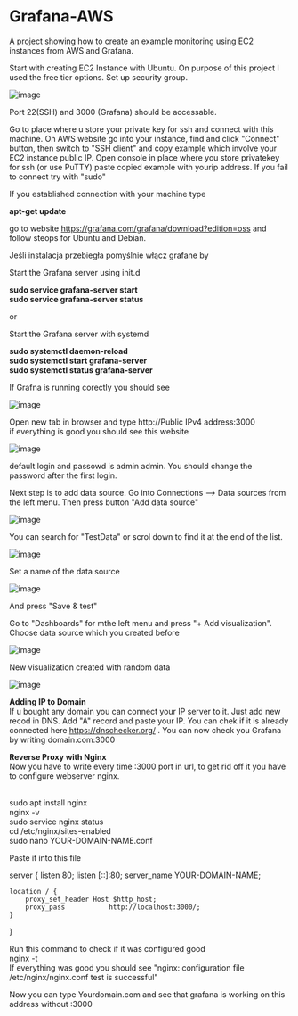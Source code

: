 # Grafana-AWS
A project showing how to create an example monitoring using EC2 instances from AWS and Grafana.

Start with creating EC2 Instance with Ubuntu. On purpose of this project I used the free tier options.
Set up security group.

![image](https://github.com/jeti20/Grafana-AWS/assets/61649661/f3f5e9dc-e624-4ba5-bdd7-7c2b95ed84e3)

 Port 22(SSH) and 3000 (Grafana) should be accessable.

Go to place where u store your private key for ssh and connect with this machine. On AWS website go into your instance, find and click "Connect" button, then switch to "SSH client"
and copy example which involve your EC2 instance public IP. Open console in place where you store privatekey for ssh (or use PuTTY) paste copied example with yourip address. If you fail to connect try with "sudo"

If you established connection with your machine type

**apt-get update**

go to website https://grafana.com/grafana/download?edition=oss and follow steops for Ubuntu and Debian.

Jeśli instalacja przebiegła pomyślnie włącz grafane by

Start the Grafana server using init.d

**sudo service grafana-server start**
 <br> **sudo service grafana-server status**

or 

Start the Grafana server with systemd

**sudo systemctl daemon-reload
 <br>sudo systemctl start grafana-server
 <br>sudo systemctl status grafana-server**

If Grafna is running corectly you should see 

![image](https://github.com/jeti20/Grafana-AWS/assets/61649661/62a73e00-d174-4560-8271-03638a227131)

Open new tab in browser and type http://Public IPv4 address:3000
 <br> if everything is good you should see this website

![image](https://github.com/jeti20/Grafana-AWS/assets/61649661/9662f361-58ee-4580-8449-cc2192cca660)

default login and passowd is admin admin. You should change the password after the first login.

Next step is to add data source. Go into Connections --> Data sources from the left menu. Then press button "Add data source" 

![image](https://github.com/jeti20/Grafana-AWS/assets/61649661/41f5c6be-ee20-4f88-9b89-03f8c38e187a)

You can search for "TestData" or scrol down to find it at the end of the list.

![image](https://github.com/jeti20/Grafana-AWS/assets/61649661/ed4bed7f-0e55-4a71-ab4c-84b4ab87b92b)


Set a name of the data source

![image](https://github.com/jeti20/Grafana-AWS/assets/61649661/5b3cb860-40a7-4168-b939-ad3ea36012d1)

And press "Save & test"

Go to "Dashboards" for mthe left menu and press "+ Add visualization". Choose data source which you created before 

![image](https://github.com/jeti20/Grafana-AWS/assets/61649661/c005c673-4112-4834-90e9-777ce488b0ab)


New visualization created with random data

![image](https://github.com/jeti20/Grafana-AWS/assets/61649661/79049f84-5196-4cf2-88ed-a300483c7568)

**Adding IP to Domain**
<br/> If u bought any domain you can connect your IP server to it. Just add new recod in DNS. Add "A" record and paste your IP. You can chek if it is already connected here https://dnschecker.org/ . You can now check you Grafana by writing domain.com:3000

**Reverse Proxy with Nginx**
<br/>Now you have to write every time :3000 port in url, to get rid off it you have to configure webserver nginx. 

<br/>sudo apt install nginx
<br/>nginx -v
<br/>sudo service nginx status
<br/>cd /etc/nginx/sites-enabled
<br/>sudo nano YOUR-DOMAIN-NAME.conf

Paste it into this file 

server {
    listen 80;
    listen [::]:80;
    server_name  YOUR-DOMAIN-NAME;

    location / {
        proxy_set_header Host $http_host;
        proxy_pass           http://localhost:3000/;
    }
}

Run this command to check if it was configured good
<br/>nginx -t
<br/>If everything was good you should see "nginx: configuration file /etc/nginx/nginx.conf test is successful"

Now you can type Yourdomain.com and see that grafana is working on this address without :3000
